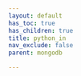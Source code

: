 ```yaml
---
layout: default
has_toc: true
has_children: true
title: python_in
nav_exclude: false
parent: mongodb

---
```

